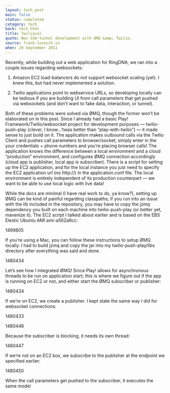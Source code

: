 ```yaml
---
layout: tech_post
main: false
status: completed
category: tech
back: tech.html
title: Twiliocal
quote: Non SSH-tunnel development with 0MQ &amp; Twilio.
source: frank.lovecch.io
when: 20 September 2011
---
```


Recently, while building out a web application for RingDNA, we ran into a couple issues regarding websockets:

1) Amazon EC2 load-balancers do not support websocket scaling (yet).  I knew this, but had never implemented a solution.

2) Twilio applications point to webservice URLs, so developing locally can be tedious if you are building UI from call parameters that get pushed via websockets (and don’t want to fake data, interaction, or tunnel).

Both of these problems were solved via ØMQ, though the former won’t be elaborated on in this post.  Since I already had a basic Play! Framework/Twilio/websocket project for development purposes — twilio-push-play (clever, I know…’twas better than “play-with-twilio”) — it made sense to just build on it.  The application makes outbound calls via the Twilio Client and pushes call parameters to browser/socket; simply enter in the your credentials + phone numbers and you’re placing browser calls!  The application knows the difference between a local environment and a cloud “production” environment, and configures ØMQ connection accordingly (cloud app is publisher, local app is subscriber). There is a script for setting up the EC2 application, and for the local instance you just need to specify the EC2 application url (no http://) in the application.conf file.  The local environment is entirely independent of its production counterpart — we want to be able to use local logic with live data!

While the docs are minimal (I have real work to do, ya know?), setting up ØMQ can be kind of painful regarding classpaths; if you run into an issue with the lib included in the repository, you may have to copy the jzmq dependency you built on each machine into twilio-push-play (or better yet, mavenize it).  The EC2 script I talked about earlier and is based on the EBS Elestic Ubuntu AMI ami-a562a9cc:

1499805

If you’re using a Mac, you can follow these instructions to setup ØMQ locally.  I had to build jzmq and copy the jar into my twilio-push-play/libs directory after everything was said and done.

1480434

Let’s see how I integrated ØMQ!  Since Play! allows for asynchronous threads to be run on application start; this is where we figure out if the app is running on EC2 or not, and either start the ØMQ subscriber or publisher:

1480434


If we’re on EC2, we create a publisher.  I kept state the same way I did for websocket connections:

1480433

1480446

Because the subscriber is blocking, it needs its own thread:

1480447

If we’re not on an EC2 box, we subscribe to the publisher at the endpoint we specified earlier:

1480450

When the call parameters get pushed to the subscriber, it executes the same model